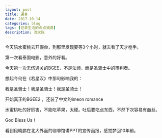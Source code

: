 ```yaml
---
layout: post
title: 通关
date: 2017-10-14
categories: blog
tags: [记录生活的点点滴滴]
description: 流水账
---
```


今天陪水蜜桃去开假单，到那里发现要等3个小时，就去看了天才枪手。

第一次看泰国电影，意外的好看。

今天第一次无伤通关的BGEE，不是法师，而是圣骑士中的审判者。

想起今何在《若星汉》中那句影响我的：

我是圣骑士！我是圣骑士！我是圣骑士！

开始真正的BGEE2 ，还装了中文的imeon romance

水蜜桃吐的好厉害，不能吃苹果，太硬。吐后要吃点东西，不然下次容易有血丝。

God Bless Us！

看到段晓鹏在北大外面的咖啡馆讲PPT的宣传画报，感觉梦回10年前。













 















